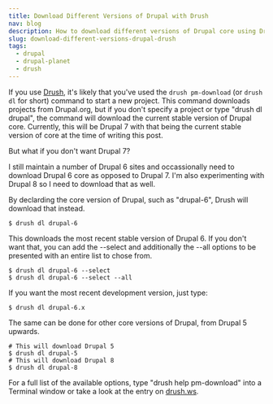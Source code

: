 ```yaml
---
title: Download Different Versions of Drupal with Drush
nav: blog
description: How to download different versions of Drupal core using Drush.
slug: download-different-versions-drupal-drush
tags:
  - drupal
  - drupal-planet
  - drush
---
```

If you use [Drush](https://raw.github.com/drush-ops/drush/master/README.md "About Drush"), it's likely that you've used the `drush pm-download` (or `drush dl` for short) command to start a new project. This command downloads projects from Drupal.org, but if you don't specify a project or type "drush dl drupal", the command will download the current stable version of Drupal core. Currently, this will be Drupal 7 with that being the current stable version of core at the time of writing this post.

But what if you don't want Drupal 7?

I still maintain a number of Drupal 6 sites and occassionally need to download Drupal 6 core as opposed to Drupal 7. I'm also experimenting with Drupal 8 so I need to download that as well.

By declarding the core version of Drupal, such as "drupal-6", Drush will download that instead.

    $ drush dl drupal-6

This downloads the most recent stable version of Drupal 6. If you don't want that, you can add the --select and additionally the --all options to be presented with an entire list to chose from.

    $ drush dl drupal-6 --select
    $ drush dl drupal-6 --select --all

If you want the most recent development version, just type:

    $ drush dl drupal-6.x

The same can be done for other core versions of Drupal, from Drupal 5 upwards.

    # This will download Drupal 5
    $ drush dl drupal-5
    # This will download Drupal 8
    $ drush dl drupal-8

For a full list of the available options, type "drush help pm-download" into a Terminal window or take a look at the entry on [drush.ws](http://drush.ws/#pm-download, "The entry for pm-download on drush.ws").
